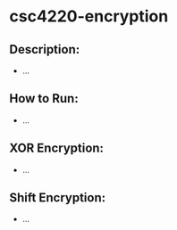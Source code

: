 # csc4220-encryption
## Description:
- ...
## How to Run:
- ...
## XOR Encryption:
- ...
## Shift Encryption:
- ...
